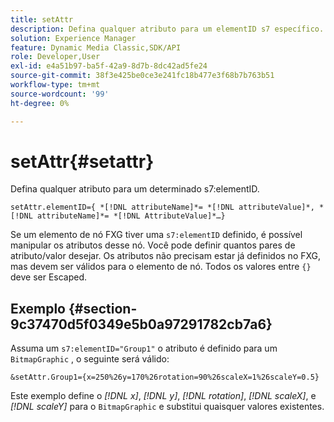 ```yaml
---
title: setAttr
description: Defina qualquer atributo para um elementID s7 específico.
solution: Experience Manager
feature: Dynamic Media Classic,SDK/API
role: Developer,User
exl-id: e4a51b97-ba5f-42a9-8d7b-8dc42ad5fe24
source-git-commit: 38f3e425be0ce3e241fc18b477e3f68b7b763b51
workflow-type: tm+mt
source-wordcount: '99'
ht-degree: 0%

---
```


# setAttr{#setattr}

Defina qualquer atributo para um determinado s7:elementID.

`setAttr.elementID={ *[!DNL attributeName]*= *[!DNL attributeValue]*, *[!DNL attributeName]*= *[!DNL AttributeValue]*…}`

Se um elemento de nó FXG tiver uma `s7:elementID` definido, é possível manipular os atributos desse nó. Você pode definir quantos pares de atributo/valor desejar. Os atributos não precisam estar já definidos no FXG, mas devem ser válidos para o elemento de nó. Todos os valores entre `{}` deve ser Escaped.

## Exemplo {#section-9c37470d5f0349e5b0a97291782cb7a6}

Assuma um `s7:elementID="Group1"` o atributo é definido para um `BitmapGraphic` , o seguinte será válido:

`&setAttr.Group1={x=250%26y=170%26rotation=90%26scaleX=1%26scaleY=0.5}`

Este exemplo define o *[!DNL x]*, *[!DNL y]*, *[!DNL rotation]*, *[!DNL scaleX]*, e *[!DNL scaleY]* para o `BitmapGraphic` e substitui quaisquer valores existentes.
